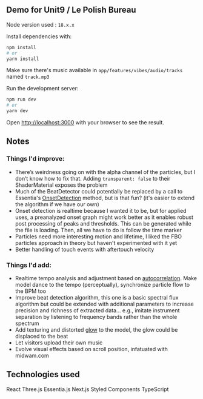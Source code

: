 ## Demo for Unit9 / Le Polish Bureau

Node version used : `18.x.x`

Install dependencies with:
```bash
npm install
# or
yarn install
```

Make sure there's music available in `app/features/vibes/audio/tracks` named `track.mp3`

Run the development server:
```bash
npm run dev
# or
yarn dev
```

Open [http://localhost:3000](http://localhost:3000) with your browser to see the result.

## Notes 

### Things I'd improve:
- There’s weirdness going on with the alpha channel of the particles, but I don’t know how to fix that. Adding `transparent: false` to their ShaderMaterial exposes the problem
- Much of the BeatDetector could potentially be replaced by a call to Essentia's [OnsetDetection](https://essentia.upf.edu/reference/streaming_OnsetDetection.html) method, but is that fun? (it's easier to extend the algorithm if we have our own)
- Onset detection is realtime because I wanted it to be, but for applied uses, a preanalyzed onset graph might work better as it enables robust post processing of peaks and thresholds. This can be generated while the file is loading. Then, all we have to do is follow the time marker
- Particles need more interesting motion and lifetime, I liked the FBO particles approach in theory but haven't experimented with it yet
- Better handling of touch events with aftertouch velocity

### Things I'd add:
- Realtime tempo analysis and adjustment based on [autocorrelation](http://webhome.csc.uvic.ca/~gtzan/output/taslp2014-tempo-gtzan.pdf). Make model dance to the tempo (perceptually), synchronize particle flow to the BPM too
- Improve beat detection algorithm, this one is a basic spectral flux algorithm but could be extended with additional parameters to increase precision and richness of extracted data... e.g., imitate instrument separation by listening to frequency bands rather than the whole spectrum
- Add texturing and distorted [glow](https://www.indiewire.com/wp-content/uploads/2017/06/blade-runner-20491.jpg) to the model, the glow could be displaced to the beat
- Let visitors upload their own music
- Evolve visual effects based on scroll position, infatuated with midwam.com

## Technologies used

React
Three.js
Essentia.js
Next.js
Styled Components
TypeScript
